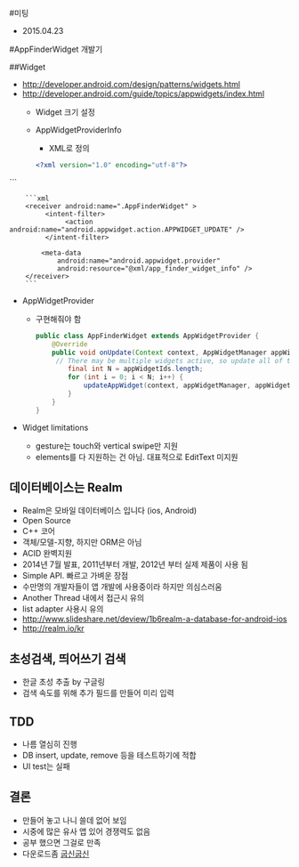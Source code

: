 #미팅
* 2015.04.23

#AppFinderWidget 개발기

##Widget

* <http://developer.android.com/design/patterns/widgets.html>
* <http://developer.android.com/guide/topics/appwidgets/index.html>
	* Widget 크기 설정
	* AppWidgetProviderInfo
		- XML로 정의
		
		```xml
		<?xml version="1.0" encoding="utf-8"?>
<appwidget-provider xmlns:android="http://schemas.android.com/apk/res/android"
		    android:minWidth="@dimen/appwidget_min_width"
		    android:minHeight="@dimen/appwidget_min_height"
		    android:updatePeriodMillis="86400000"
		    android:previewImage="@drawable/widget"
		    android:initialLayout="@layout/app_finder_widget"
		    android:resizeMode="vertical"
		    android:widgetCategory="home_screen"
		    android:initialKeyguardLayout="@layout/app_finder_widget">
		</appwidget-provider>
		```
		
		```xml
		<receiver android:name=".AppFinderWidget" >
	         <intent-filter>
	              <action android:name="android.appwidget.action.APPWIDGET_UPDATE" />
	         </intent-filter>

            <meta-data
                android:name="android.appwidget.provider"
                android:resource="@xml/app_finder_widget_info" />
        </receiver>
		```
		
* AppWidgetProvider
	- 구현해줘야 함
		
		```java
		public class AppFinderWidget extends AppWidgetProvider {
			@Override
			public void onUpdate(Context context, AppWidgetManager appWidgetManager, int[] appWidgetIds) {
			 // There may be multiple widgets active, so update all of them
			  	final int N = appWidgetIds.length;
			   	for (int i = 0; i < N; i++) {
			   		updateAppWidget(context, appWidgetManager, appWidgetIds[i]);
			    }
			}
		}
		```
		
* Widget limitations
	- gesture는 touch와 vertical swipe만 지원
	- elements를 다 지원하는 건 아님. 대표적으로 EditText 미지원
 		
 		
## 데이터베이스는 Realm
 * Realm은 모바일 데이터베이스 입니다 (ios, Android)
 * Open Source
 * C++ 코어
 * 객체/모델-지향, 하지만 ORM은 아님 
 * ACID 완벽지원
 * 2014년 7월 발표, 2011년부터 개발, 2012년 부터 실제 제품이 사용 됨
 * Simple API. 빠르고 가벼운 장점
 * 수만명의 개발자들이 앱 개발에 사용중이라 하지만 의심스러움
 * Another Thread 내에서 접근시 유의
 * list adapter 사용시 유의
 * <http://www.slideshare.net/deview/1b6realm-a-database-for-android-ios>
 * <http://realm.io/kr>

 
## 초성검색, 띄어쓰기 검색
 * 한글 초성 추출 by 구글링
 * 검색 속도를 위해 추가 필드를 만들어 미리 입력

## TDD
 * 나름 열심히 진행
 * DB insert, update, remove 등을 테스트하기에 적합
 * UI test는 실패
 
## 결론
 * 만들어 놓고 나니 쓸데 없어 보임
 * 시중에 많은 유사 앱 있어 경쟁력도 없음
 * 공부 했으면 그걸로 만족
 * 다운로드좀  [굽신굽신](https://play.google.com/store/apps/details?id=kr.kunio.appfinderwidget)
